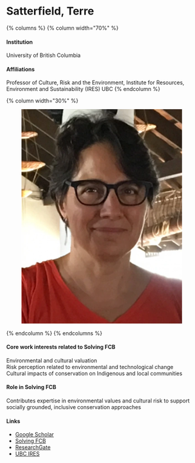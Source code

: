 # Satterfield, Terre

{% columns %}
{% column width="70%" %}
#### Institution

University of British Columbia

#### Affiliations

Professor of Culture, Risk and the Environment, Institute for Resources, Environment and Sustainability (IRES) UBC
{% endcolumn %}

{% column width="30%" %}
<figure><img src="https://raw.githubusercontent.com/Solving-FCB/docs/refs/heads/main/.img/satterfield-t.webp" alt=""></figure>
{% endcolumn %}
{% endcolumns %}

#### Core work interests related to Solving FCB

Environmental and cultural valuation\
Risk perception related to environmental and technological change\
Cultural impacts of conservation on Indigenous and local communities

#### Role in Solving FCB

Contributes expertise in environmental values and cultural risk to support socially grounded, inclusive conservation approaches

#### Links

* [Google Scholar](https://scholar.google.com/citations?user=1nrd2msAAAAJ)
* [Solving FCB](https://solvingfcb.org/people/satterfield-t/)
* [ResearchGate](https://www.researchgate.net/profile/Terre-Satterfield)
* [UBC IRES](https://ires.ubc.ca/person/terre-satterfield/)
